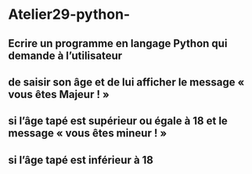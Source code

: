 # Atelier29-python-
## Ecrire un programme en langage Python qui demande à l’utilisateur 
## de saisir son âge et de lui afficher le message « vous êtes Majeur ! »
##  si l’âge tapé est supérieur ou égale à 18 et le message « vous êtes mineur ! »
##  si l’âge tapé est inférieur à 18
